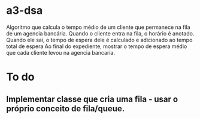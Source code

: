 # a3-dsa

Algoritmo que calcula o tempo médio de um cliente que permanece na fila de um agencia bancária.
Quando o cliente entra na fila, o horário é anotado.
Quando ele sai, o tempo de espera dele é calculado e adicionado ao tempo total de espera
Ao final do expediente, mostrar o tempo de espera médio que cada cliente levou na agencia bancaria.

# To do

## Implementar classe que cria uma fila - usar o próprio conceito de fila/queue.
